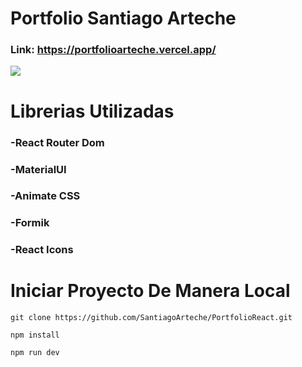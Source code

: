 # Portfolio Santiago Arteche

### Link: https://portfolioarteche.vercel.app/

![](https://res.cloudinary.com/diisow8ys/image/upload/v1705105086/Your_Repositories_-_Google_Chrome_12_1_2024_21_16_14_xvy6t0.png)

# Librerias Utilizadas

### -React Router Dom

### -MaterialUI

### -Animate CSS

### -Formik

### -React Icons

# Iniciar Proyecto De Manera Local

```
git clone https://github.com/SantiagoArteche/PortfolioReact.git
```

```
npm install
```

```
npm run dev
```

